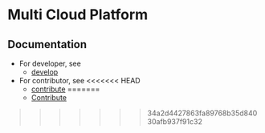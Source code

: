 # Multi Cloud Platform

## Documentation
- For developer, see 
  - [develop](docs/develop.md)
- For contributor, see 
<<<<<<< HEAD
  - [contribute](docs/contributing.md)
=======
  - [Contribute](https://github.com/DoubleBabylol/mcp/blob/0.1.1/docs/contributing.md)
>>>>>>> 34a2d4427863fa89768b35d84030afb937f91c32

